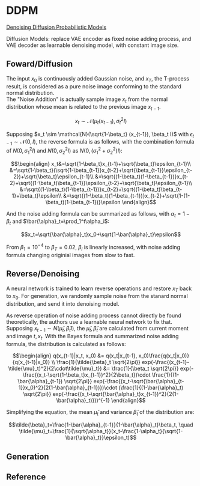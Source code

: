 # DDPM
[Denoising Diffusion Probabilistic Models](https://proceedings.neurips.cc/paper/2020/file/4c5bcfec8584af0d967f1ab10179ca4b-Paper.pdf)  

Diffusion Models: replace VAE encoder as fixed noise adding process, and VAE decoder as learnable denoising model, with constant image size. 

## Foward/Diffusion
The input $x_0$ is continuously added Gaussian noise, and $x_T$, the T-process result, is considered as a pure noise image conforming to the standard normal distribution.  
The "Noise Addition" is actually sample image $x_t$ from the normal distribution whose mean is related to the previous image $x_{t-1}$.
```math
x_t \sim \mathcal{N}(\mu_t(x_{t-1}), \sigma_t^2 I)
```
Supposing $x_t \sim \mathcal{N}(\sqrt{1-\beta_t} (x_{t-1}), \beta_t I)$ with $\epsilon_{t-1}\sim\mathcal{N}(0,I)$, the reverse formula is as follows, with the combination formula of $N(0, \sigma_1^2I)$ and $N(0, \sigma_2^2I)$ as $N(0, (\sigma_1^2+\sigma_2^2)I)$:
```math
\begin{align}
x_t&=\sqrt{1-\beta_t}x_{t-1}+\sqrt{\beta_t}\epsilon_{t-1}\\
&=\sqrt{1-\beta_t}(\sqrt{1-\beta_{t-1}}x_{t-2}+\sqrt{\beta_{t-1}}\epsilon_{t-2})+\sqrt{\beta_t}\epsilon_{t-1}\\
&=\sqrt{(1-\beta_t)(1-\beta_{t-1})}x_{t-2}+\sqrt{(1-\beta_t)\beta_{t-1}}\epsilon_{t-2}+\sqrt{\beta_t}\epsilon_{t-1}\\
&=\sqrt{(1-\beta_t)(1-\beta_{t-1})}x_{t-2}+\sqrt{(1-\beta_t)\beta_{t-1}+\beta_t}\epsilon\\
&=\sqrt{(1-\beta_t)(1-\beta_{t-1})}x_{t-2}+\sqrt{1-(1-\beta_t)(1-\beta_{t-1})}\epsilon
\end{align}
```
And the noise adding formula can be summarized as follows, with $\alpha_t=1-\beta_t$ and $\bar{\alpha}_t=\prod_1^t\alpha_i$:
```math
x_t=\sqrt{\bar{\alpha}_t}x_0+\sqrt{1-\bar{\alpha}_t}\epsilon
```
From $\beta_1=10^{-4}$ to $\beta_T=0.02$, $\beta_i$ is linearly increased, with noise adding formula changing originial images from slow to fast.  

## Reverse/Denoising
A neural network is trained to learn reverse operations and restore $x_T$ back to $x_0$. For generation, we randomly sample noise from the stanard normal distribution, and send it into denoising model.  

As reverse operation of noise adding process cannot directly be found theoretically, the authors use a learnable neural network to fix that. Supposing $x_{t-1}\sim N(\tilde{\mu}_t, \tilde{\beta}_t I)$, the $\tilde{\mu}_t, \tilde{\beta}_t$ are calculated from current moment and image $t, x_t$. With the Bayes formula and summarized noise adding formula, the distribution is calculated as follows:
```math
\begin{align}
q(x_{t-1}|x_t, x_0) &= q(x_t|x_{t-1}, x_0)\frac{q(x_t|x_0)}{q(x_{t-1}|x_0)} \\
\frac{1}{\tilde{\beta}_t \sqrt{2\pi}} exp(-\frac{(x_{t-1}-\tilde{\mu}_t)^2}{2\cdot\tilde{\mu}_t}) &=
\frac{1}{\beta_t \sqrt{2\pi}} exp(-\frac{(x_t-\sqrt{1-\beta_t}x_{t-1})^2}{2\beta_t})\cdot
\frac{1}{(1-\bar{\alpha}_{t-1}) \sqrt{2\pi}} exp(-\frac{(x_t-\sqrt{\bar{\alpha}_{t-1}}x_0)^2}{2(1-\bar{\alpha}_{t-1})})\cdot
(\frac{1}{(1-\bar{\alpha}_t) \sqrt{2\pi}} exp(-\frac{(x_t-\sqrt{\bar{\alpha}_t}x_{t-1})^2}{2(1-\bar{\alpha}_t)}))^{-1}
\end{align}
```
Simplifying the equation, the mean $\tilde{\mu}_t$ and variance $\tilde{\beta}_t$ of the distribution are:
```math
\tilde{\beta}_t=\frac{1-\bar{\alpha}_{t-1}}{1-\bar{\alpha}_t}\beta_t, \quad \tilde{\mu}_t=\frac{1}{\sqrt{\alpha_t}}(x_t-\frac{1-\alpha_t}{\sqrt{1-\bar{\alpha}_t}}\epsilon_t)
```

## Generation


## Reference
